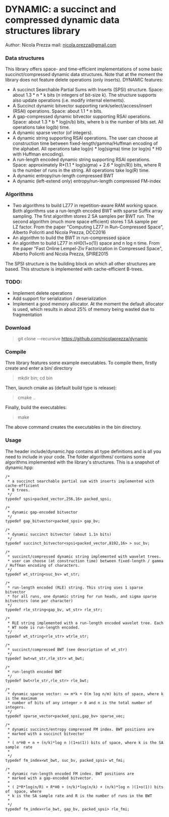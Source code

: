 DYNAMIC: a succinct and compressed dynamic data structures library
===============
Author: Nicola Prezza
mail: nicola.prezza@gmail.com

### Data structures

This library offers space- and time-efficient implementations of some basic succinct/compressed dynamic data structures. Note that at the moment the library does not feature delete operations (only inserts). DYNAMIC features:

- A succinct Searchable Partial Sums with Inserts (SPSI) structure. Space: about 1.3 * n * k bits (n integers of bit-size k). The structure supports also update operations (i.e. modify internal elements).
- A Succinct dynamic bitvector supporting rank/select/access/insert (RSAI) operations. Space: about 1.1 * n bits.
- A gap-compressed dynamic bitvector supporting RSAI operations. Space: about 1.3 * b * log(n/b) bits,  where b is the number of bits set. All operations take log(b) time.
- A dynamic sparse vector (of integers).
- A dynamic string supporting RSAI operations. The user can choose at construction time between fixed-length/gamma/Huffman encoding of the alphabet. All operations take log(n) * log(sigma) time (or log(n) * H0 with Huffman encoding).
- A run-length encoded dynamic string supporting RSAI operations. Space: approximately R*(1.1 * log(sigma) + 2.6 * log(n/R)) bits, where R is the number of runs in the string. All operations take log(R) time.
- A dynamic entropy/run-length compressed BWT
- A dynamic (left-extend only)  entropy/run-length compressed FM-index

### Algorithms

- Two algorithms to build LZ77 in repetition-aware RAM working space. Both algorithms use a run-length encoded BWT with sparse Suffix array sampling. The first algorithm stores 2 SA samples per BWT run. The second algorithm (much more space efficient) stores 1 SA sample per LZ factor. From the paper "Computing LZ77 in Run-Compressed Space", Alberto Policriti and Nicola Prezza, DCC2016
- An algorithm to build the BWT in run-compressed space
- An algorithm to build LZ77 in nH0(1+o(1)) space and n log n time. From the paper "Fast Online Lempel-Ziv Factorization in Compressed Space", Alberto Policriti and Nicola Prezza, SPIRE2015

The SPSI structure is the building block on which all other structures are based. This structure is implemented with cache-efficient B-trees.

### TODO: 

- Implement delete operations
- Add support for serialization / deserialization
- Implement a good memory allocator. At the moment the default allocator is used, which results in about 25% of memory being wasted due to fragmentation

### Download

> git clone --recursive https://github.com/nicolaprezza/dynamic

### Compile

Thre library features some example executables. To compile them, firstly create and enter a bin/ directory

> mkdir bin; cd bin

Then, launch cmake as (default build type is release):

> cmake ..

Finally, build the executables:

> make

The above command creates the executables in the bin directory. 

### Usage

The header include/dynamic.hpp contains all type definitions and is all you need to include in your code. The folder algorithms/ contains some algorithms implemented with the library's structures. This is a snapshot of dynamic.hpp:

    /*
     * a succinct searchable partial sum with inserts implemented with cache-efficient
     * B trees.
     */
    typedef spsi<packed_vector,256,16> packed_spsi;

    /*
     * dynamic gap-encoded bitvector
     */
    typedef gap_bitvector<packed_spsi> gap_bv;

    /*
     * dynamic succinct bitvector (about 1.1n bits)
     */
    typedef succinct_bitvector<spsi<packed_vector,8192,16> > suc_bv;

    /*
     * succinct/compressed dynamic string implemented with wavelet trees.
     * user can choose (at construction time) between fixed-length / gamma / Huffman encoding of characters.
     */
    typedef wt_string<suc_bv> wt_str;

    /*
     * run-length encoded (RLE) string. This string uses 1 sparse bitvector
     * for all runs, one dynamic string for run heads, and sigma sparse bitvectors (one per character)
     */
    typedef rle_string<gap_bv, wt_str> rle_str;

    /*
     * RLE string implemented with a run-length encoded wavelet tree. Each
     * WT node is run-length encoded. 
     */
    typedef wt_string<rle_str> wtrle_str;

    /*
     * succinct/compressed BWT (see description of wt_str)
     */
    typedef bwt<wt_str,rle_str> wt_bwt;

    /*
     * run-length encoded BWT
     */
    typedef bwt<rle_str,rle_str> rle_bwt;

    /*
     * dynamic sparse vector: <= m*k + O(m log n/m) bits of space, where k is the maximum
     * number of bits of any integer > 0 and n is the total number of integers.
     */
    typedef sparse_vector<packed_spsi,gap_bv> sparse_vec;

    /*
     * dynamic succinct/entropy compressed FM index. BWT positions are
     * marked with a succinct bitvector
     *
     * ( n*H0 + n + (n/k)*log n )(1+o(1)) bits of space, where k is the SA sample  rate
     *
     */
    typedef fm_index<wt_bwt, suc_bv, packed_spsi> wt_fmi;

    /*
     * dynamic run-length encoded FM index. BWT positions are
     * marked with a gap-encoded bitvector.
     *
     * ( 2*R*log(n/R) + R*H0 + (n/k)*log(n/k) + (n/k)*log n )(1+o(1)) bits of  space, where
     * k is the SA sample rate and R is the number of runs in the BWT
     *
     */
    typedef fm_index<rle_bwt, gap_bv, packed_spsi> rle_fmi;
